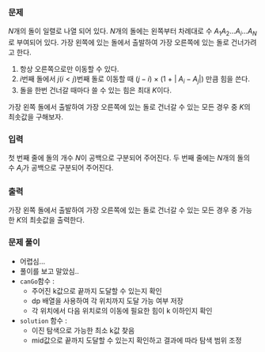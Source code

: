 ### 문제

$N$개의 돌이 일렬로 나열 되어 있다. $N$개의 돌에는 왼쪽부터 차례대로 수 $A_{1} A_{2} ... A_{i} ... A_{N}$로 부여되어 있다. 가장 왼쪽에 있는 돌에서 출발하여 가장 오른쪽에 있는 돌로 건너가려고 한다.

1. 항상 오른쪽으로만 이동할 수 있다.
2. $i$번째 돌에서 $j(i < j)$번째 돌로 이동할 때 $(j - i)$ × (1 + | $A_{i} - A_{j}$|) 만큼 힘을 쓴다.
3. 돌을 한번 건너갈 때마다 쓸 수 있는 힘은 최대 $K$이다.

가장 왼쪽 돌에서 출발하여 가장 오른쪽에 있는 돌로 건너갈 수 있는 모든 경우 중 $K$의 최솟값을 구해보자.

### 입력

첫 번째 줄에 돌의 개수 $N$이 공백으로 구분되어 주어진다.
두 번째 줄에는 $N$개의 돌의 수 $A_i$가 공백으로 구분되어 주어진다.

### 출력

가장 왼쪽 돌에서 출발하여 가장 오른쪽에 있는 돌로 건너갈 수 있는 모든 경우 중 가능한 $K$의 최솟값을 출력한다.

### 문제 풀이

- 어렵심...
- 풀이를 보고 말았심..
- `canGo`함수 :
  - 주어진 k값으로 끝까지 도달할 수 있는지 확인
  - dp 배열을 사용하여 각 위치까지 도달 가능 여부 저장
  - 각 위치에서 다음 위치로의 이동에 필요한 힘이 k 이하인지 확인
- `solution` 함수 :
  - 이진 탐색으로 가능한 최소 k값 찾음
  - mid값으로 끝까지 도달할 수 있는지 확인하고 결과에 따라 탐색 범위 조정
